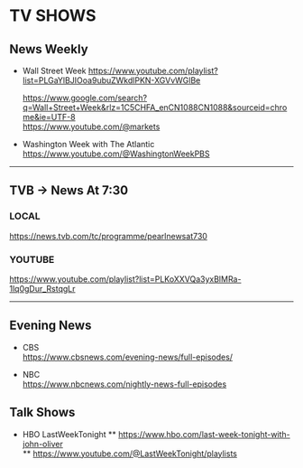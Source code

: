 # TV SHOWS



## News Weekly  
* Wall Street Week
  https://www.youtube.com/playlist?list=PLGaYlBJIOoa9ubuZWkdlPKN-XGVvWGlBe
  
  https://www.google.com/search?q=Wall+Street+Week&rlz=1C5CHFA_enCN1088CN1088&sourceid=chrome&ie=UTF-8   
  https://www.youtube.com/@markets
  

*  Washington Week with The Atlantic 
https://www.youtube.com/@WashingtonWeekPBS    

  
---  




##  TVB ->  News At 7:30 

###  LOCAL
https://news.tvb.com/tc/programme/pearlnewsat730         

###  YOUTUBE
https://www.youtube.com/playlist?list=PLKoXXVQa3yxBlMRa-1lq0gDur_RstqgLr          

---

## Evening News
* CBS     
https://www.cbsnews.com/evening-news/full-episodes/

* NBC     
https://www.nbcnews.com/nightly-news-full-episodes         


## Talk Shows
*  HBO LastWeekTonight
** https://www.hbo.com/last-week-tonight-with-john-oliver       
** https://www.youtube.com/@LastWeekTonight/playlists       
